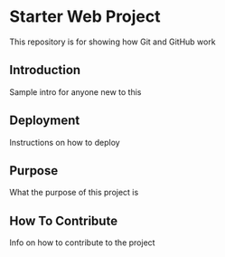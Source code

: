 # Starter Web Project

This repository is for showing how Git and GitHub work

## Introduction

Sample intro for anyone new to this

## Deployment

Instructions on how to deploy

## Purpose

What the purpose of this project is

## How To Contribute

Info on how to contribute to the project
